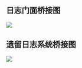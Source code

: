 ## 日志门面桥接图

![](http://www.slf4j.org/images/concrete-bindings.png)

## 遗留日志系统桥接图

![](http://www.slf4j.org/images/legacy.png)